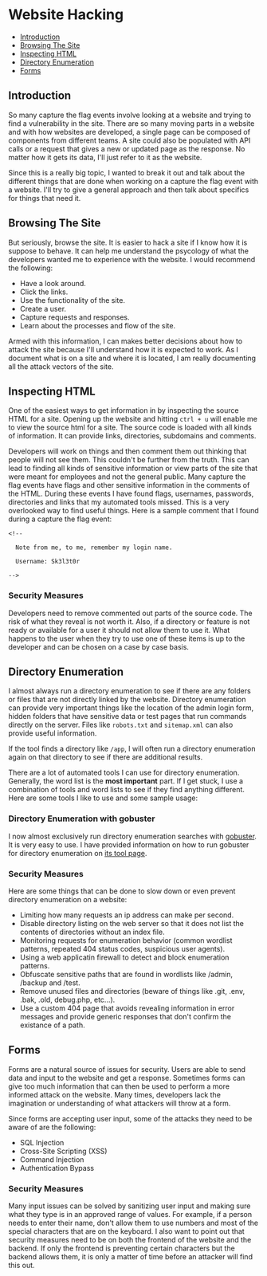 # Website Hacking

- [Introduction](#introduction)
- [Browsing The Site](#browsing-the-site)
- [Inspecting HTML](#inspecting-html)
- [Directory Enumeration](#directory-enumeration)
- [Forms](#forms)

## Introduction

So many capture the flag events involve looking at a website and trying to find a vulnerability in the site. There are so many moving parts in a website and with how websites are developed, a single page can be composed of components from different teams. A site could also be populated with API calls or a request that gives a new or updated page as the response. No matter how it gets its data, I'll just refer to it as the website.

Since this is a really big topic, I wanted to break it out and talk about the different things that are done when working on a capture the flag event with a website. I'll try to give a general approach and then talk about specifics for things that need it.

## Browsing The Site

But seriously, browse the site. It is easier to hack a site if I know how it is suppose to behave. It can help me understand the psycology of what the developers wanted me to experience with the website. I would recommend the following:

- Have a look around.
- Click the links.
- Use the functionality of the site.
- Create a user.
- Capture requests and responses.
- Learn about the processes and flow of the site.

Armed with this information, I can makes better decisions about how to attack the site because I'll understand how it is expected to work. As I document what is on a site and where it is located, I am really documenting all the attack vectors of the site.

## Inspecting HTML

One of the easiest ways to get information in by inspecting the source HTML for a site. Opening up the website and hitting `ctrl + u` will enable me to view the source html for a site. The source code is loaded with all kinds of information. It can provide links, directories, subdomains and comments.

Developers will work on things and then comment them out thinking that people will not see them. This couldn't be further from the truth. This can lead to finding all kinds of sensitive information or view parts of the site that were meant for employees and not the general public. Many capture the flag events have flags and other sensitive information in the comments of the HTML. During these events I have found flags, usernames, passwords, directories and links that my automated tools missed. This is a very overlooked way to find useful things. Here is a sample comment that I found during a capture the flag event:

```text
<!--

  Note from me, to me, remember my login name.

  Username: Sk3l3t0r

-->
```

### Security Measures

Developers need to remove commented out parts of the source code. The risk of what they reveal is not worth it. Also, if a directory or feature is not ready or available for a user it should not allow them to use it. What happens to the user when they try to use one of these items is up to the developer and can be chosen on a case by case basis.

## Directory Enumeration

I almost always run a directory enumeration to see if there are any folders or files that are not directly linked by the website. Directory enumeration can provide very important things like the location of the admin login form, hidden folders that have sensitive data or test pages that run commands directly on the server. Files like `robots.txt` and `sitemap.xml` can also provide useful information.

If the tool finds a directory like `/app`, I will often run a directory enumeration again on that directory to see if there are additional results.

There are a lot of automated tools I can use for directory enumeration. Generally, the word list is the **most important** part. If I get stuck, I use a combination of tools and word lists to see if they find anything different. Here are some tools I like to use and some sample usage:

### Directory Enumeration with gobuster

I now almost exclusively run directory enumeration searches with [gobuster](/tools/gobuster.md). It is very easy to use. I have provided information on how to run gobuster for directory enumeration on [its tool page](tools/gobuster.md#directoryfile-dir-enumeration-mode).

### Security Measures

Here are some things that can be done to slow down or even prevent directory enumeration on a website:

- Limiting how many requests an ip address can make per second.
- Disable directory listing on the web server so that it does not list the contents of directories without an index file.
- Monitoring requests for enumeration behavior (common wordlist patterns, repeated 404 status codes, suspicious user agents).
- Using a web applicatin firewall to detect and block enumeration patterns.
- Obfuscate sensitive paths that are found in wordlists like /admin, /backup and /test.
- Remove unused files and directories (beware of things like .git, .env, .bak, .old, debug.php, etc...).
- Use a custom 404 page that avoids revealing information in error messages and provide generic responses that don't confirm the existance of a path.

## Forms

Forms are a natural source of issues for security. Users are able to send data and input to the website and get a response. Sometimes forms can give too much information that can then be used to perform a more informed attack on the website. Many times, developers lack the imagination or understanding of what attackers will throw at a form.

Since forms are accepting user input, some of the attacks they need to be aware of are the following:

- SQL Injection
- Cross-Site Scripting (XSS)
- Command Injection
- Authentication Bypass

### Security Measures

Many input issues can be solved by sanitizing user input and making sure what they type is in an approved range of values. For example, if a person needs to enter their name, don't allow them to use numbers and most of the special characters that are on the keyboard. I also want to point out that security measures need to be on both the frontend of the website and the backend. If only the frontend is preventing certain characters but the backend allows them, it is only a matter of time before an attacker will find this out.
